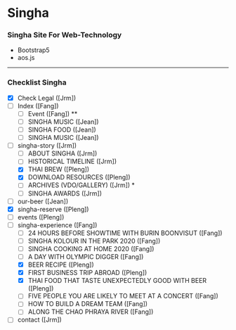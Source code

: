 # Singha

### Singha Site For Web-Technology
- Bootstrap5
- aos.js

---

### Checklist Singha

- [x] Check Legal ([Jrm])
- [ ] Index ([Fang])
	- [ ] Event ([Fang]) **
	- [ ] SINGHA MUSIC ([Jean])
	- [ ] SINGHA FOOD ([Jean])
	- [ ] SINGHA MUSIC ([Jean])
- [ ] singha-story ([Jrm])
	- [ ] ABOUT SINGHA ([Jrm])
	- [ ] HISTORICAL TIMELINE ([Jrm])
	- [x] THAI BREW ([Pleng])
	- [x] DOWNLOAD RESOURCES ([Pleng])
	- [ ] ARCHIVES (VDO/GALLERY) ([Jrm]) *
	- [ ] SINGHA AWARDS ([Jrm])
- [ ] our-beer ([Jean])
- [x] singha-reserve ([Pleng])
- [ ] events ([Pleng])
- [ ] singha-experience ([Fang])
	- [ ] 24 HOURS BEFORE SHOWTIME WITH BURIN BOONVISUT ([Fang])
	- [ ] SINGHA KOLOUR IN THE PARK 2020 ([Fang])
	- [ ] SINGHA COOKING AT HOME 2020 ([Fang])
	- [ ] A DAY WITH OLYMPIC DIGGER ([Fang])
	- [X] BEER RECIPE ([Pleng])
	- [X] FIRST BUSINESS TRIP ABROAD ([Pleng])
	- [X] THAI FOOD THAT TASTE UNEXPECTEDLY GOOD WITH BEER ([Pleng])
	- [ ] FIVE PEOPLE YOU ARE LIKELY TO MEET AT A CONCERT ([Fang])
	- [ ] HOW TO BUILD A DREAM TEAM ([Fang])
	- [ ] ALONG THE CHAO PHRAYA RIVER ([Fang])
- [ ] contact ([Jrm])
